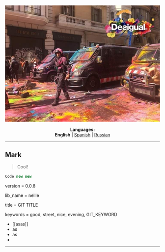 <p align="center"><img src="https://github.com/markolofsen/nellle/blob/master/.banners/banner_en.jpg?raw=1" /></p>
<p align="center"><b>Languages:</b><br /><b>English</b> | <a href="https://github.com/markolofsen/nellle/blob/master/README_es.md">Spanish</a> | <a href="https://github.com/markolofsen/nellle/blob/master/README_ru.md">Russian</a></p>

---

## Mark

> Cool!

```javascript
Code new new
```

version = 0.0.8

lib_name = nellle

title = GIT TITLE

keywords = good, street, nice, evening, GIT_KEYWORD

* [[asas]]
* as
* as
*

---

